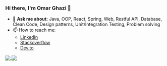 
### Hi there, I'm Omar Ghazi 👋

 - 💬 **Ask me about:**  Java, OOP, React, Spring, Web, Restful API, Database, Clean Code, Design patterns, Unit/Integration Testing, Problem solving
 - 📫 How to reach me: 
     - [LinkedIn](https://www.linkedin.com/in/omarfesal/)
     - [Stackoverflow](https://stackoverflow.com/users/9297322/omar-ghazi)
	 - [Dev.to](https://dev.to/omarzi) 

<a href="https://github.com/omarfeal/">
  <img align="center" src="https://github-readme-stats-sigma-five.vercel.app/api?username=omarfesal&count_private=true&show_icons=true&theme=radical&hide_border=false" />
</a> 
<a href="https://github.com/omarfesal/">
  <img align="center" src="https://github-readme-stats-sigma-five.vercel.app/api/top-langs/?username=omarfesal&layout=compact&theme=radical&hide_border=false" />
</a>
	
